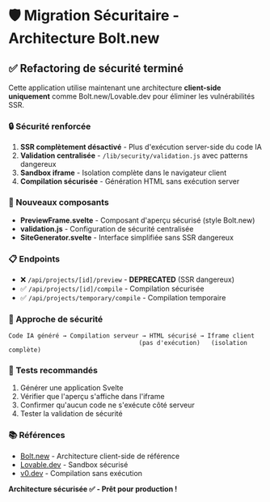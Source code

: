 # 🛡️ Migration Sécuritaire - Architecture Bolt.new

## ✅ Refactoring de sécurité terminé

Cette application utilise maintenant une architecture **client-side uniquement** comme Bolt.new/Lovable.dev pour éliminer les vulnérabilités SSR.

### 🔒 Sécurité renforcée

1. **SSR complètement désactivé** - Plus d'exécution server-side du code IA
2. **Validation centralisée** - `/lib/security/validation.js` avec patterns dangereux
3. **Sandbox iframe** - Isolation complète dans le navigateur client
4. **Compilation sécurisée** - Génération HTML sans exécution server

### 🚀 Nouveaux composants

- **PreviewFrame.svelte** - Composant d'aperçu sécurisé (style Bolt.new)
- **validation.js** - Configuration de sécurité centralisée
- **SiteGenerator.svelte** - Interface simplifiée sans SSR dangereux

### 📋 Endpoints

- ❌ `/api/projects/[id]/preview` - **DEPRECATED** (SSR dangereux)
- ✅ `/api/projects/[id]/compile` - Compilation sécurisée
- ✅ `/api/projects/temporary/compile` - Compilation temporaire

### 🎯 Approche de sécurité

```
Code IA généré → Compilation serveur → HTML sécurisé → Iframe client
                                    (pas d'exécution)   (isolation complète)
```

### 🧪 Tests recommandés

1. Générer une application Svelte
2. Vérifier que l'aperçu s'affiche dans l'iframe
3. Confirmer qu'aucun code ne s'exécute côté serveur
4. Tester la validation de sécurité

### 📚 Références

- [Bolt.new](https://bolt.new) - Architecture client-side de référence
- [Lovable.dev](https://lovable.dev) - Sandbox sécurisé
- [v0.dev](https://v0.dev) - Compilation sans exécution

**Architecture sécurisée ✅ - Prêt pour production !**